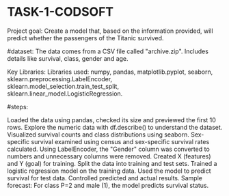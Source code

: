 # TASK-1-CODSOFT
Project goal:
Create a model that, based on the information provided, will predict whether the passengers of the Titanic survived.

#dataset:
The data comes from a CSV file called "archive.zip". Includes details like survival, class, gender and age.

Key Libraries:
Libraries used: numpy, pandas, matplotlib.pyplot, seaborn, sklearn.preprocessing.LabelEncoder, sklearn.model_selection.train_test_split, sklearn.linear_model.LogisticRegression.

#steps:

Loaded the data using pandas, checked its size and previewed the first 10 rows.
Explore the numeric data with df.describe() to understand the dataset.
Visualized survival counts and class distributions using seaborn.
Sex-specific survival examined using census and sex-specific survival rates calculated.
Using LabelEncoder, the "Gender" column was converted to numbers and unnecessary columns were removed.
Created X (features) and Y (goal) for training.
Split the data into training and test sets.
Trained a logistic regression model on the training data.
Used the model to predict survival for test data.
Controlled predicted and actual results.
Sample forecast:
For class P=2 and male (1), the model predicts survival status.
